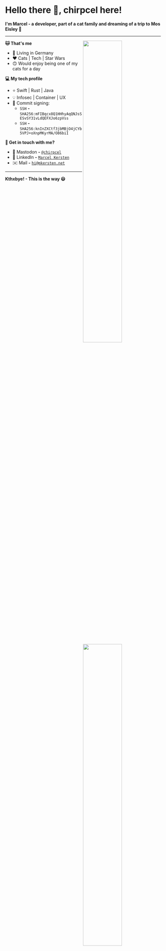 # Hello there :wave:, chirpcel here!

**I'm Marcel - a developer, part of a cat family and dreaming of a trip to Mos Eisley :full_moon_with_face:**

---

[<img align="right" width="50%" src="https://github-readme-stats.vercel.app/api?username=chirpcel&theme=dark&show_icons=true&hide_border=true&icon_color=FFFFFF&bg_color=22272E">](https://github.com/chirpcel#gh-dark-mode-only)
[<img align="right" width="50%" src="https://github-readme-stats.vercel.app/api?username=chirpcel&theme=graywhite&show_icons=true&hide_border=true">](https://github.com/chirpcel#gh-light-mode-only)

**:cat: That's me**
- :round_pushpin: Living in Germany
- :heart: Cats | Tech | Star Wars
- :upside_down_face: Would enjoy being one of my cats for a day

**:computer: My tech profile**
- :star: Swift | Rust | Java
- :bulb: Infosec | Container | UX
- :lock_with_ink_pen: Commit signing:
  - `SSH` **-** `SHA256:mFIBqcx8Q1HHhyAqQNJsSESvSY31vLdQEFXJo6zpVss`
  - `SSH` **-** `SHA256:knInZXCtf3jbMBjO4jCYb5VPJ+oXnpMKyrMA/O86biI`

**:paw_prints: Get in touch with me?**
- :elephant: Mastodon **-** [`@chirpcel`](https://ruhr.social/@chirpcel)
- :office: LinkedIn **-** [`Marcel Kersten`](https://linkedin.com/in/mkersten)
- :envelope: Mail **-** [`hi@mkersten.net`](mailto:hi@mkersten.net)

---

**Kthxbye! - This is the way :smiley:**
